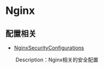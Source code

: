 # Nginx

## 配置相关

- [NginxSecurityConfigurations](https://github.com/Stakcery/Web-Security/blob/main/Middleware/Nginx/data/NginxSecurityConfigurations.md)

  ​	Description：Nginx相关的安全配置